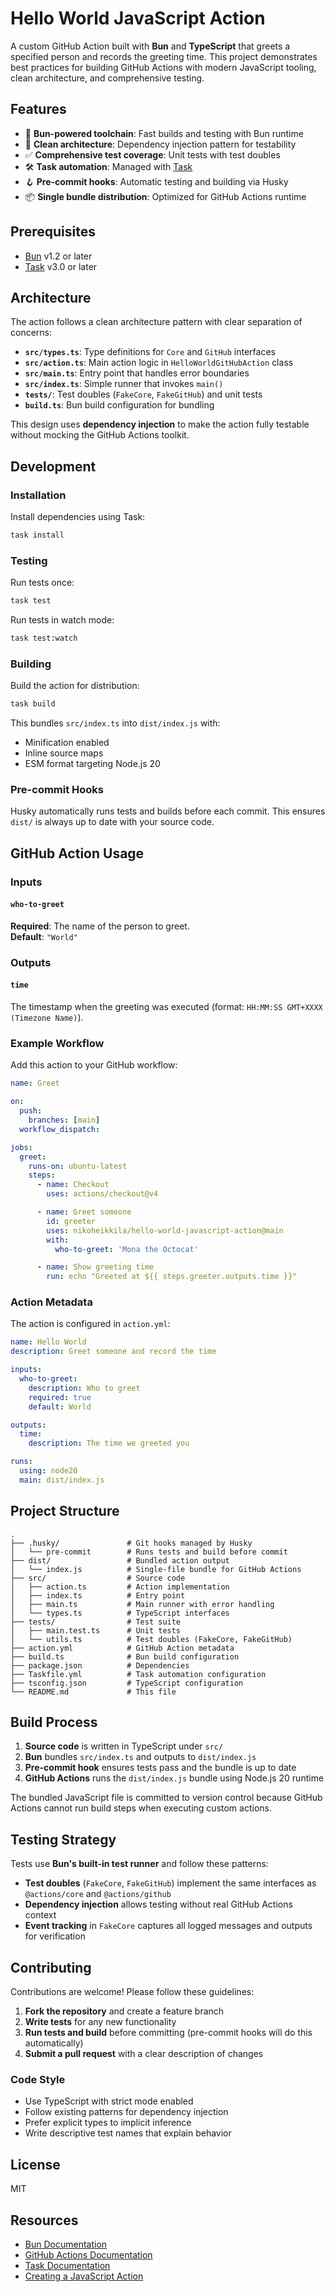 # Hello World JavaScript Action

A custom GitHub Action built with **Bun** and **TypeScript** that greets a specified person and records the greeting time. This project demonstrates best practices for building GitHub Actions with modern JavaScript tooling, clean architecture, and comprehensive testing.

## Features

- 🚀 **Bun-powered toolchain**: Fast builds and testing with Bun runtime
- 📐 **Clean architecture**: Dependency injection pattern for testability
- ✅ **Comprehensive test coverage**: Unit tests with test doubles
- 🛠️ **Task automation**: Managed with [Task](https://taskfile.dev)
- 🪝 **Pre-commit hooks**: Automatic testing and building via Husky
- 📦 **Single bundle distribution**: Optimized for GitHub Actions runtime

## Prerequisites

- [Bun](https://bun.sh/) v1.2 or later
- [Task](https://taskfile.dev/) v3.0 or later

## Architecture

The action follows a clean architecture pattern with clear separation of concerns:

- **`src/types.ts`**: Type definitions for `Core` and `GitHub` interfaces
- **`src/action.ts`**: Main action logic in `HelloWorldGitHubAction` class
- **`src/main.ts`**: Entry point that handles error boundaries
- **`src/index.ts`**: Simple runner that invokes `main()`
- **`tests/`**: Test doubles (`FakeCore`, `FakeGitHub`) and unit tests
- **`build.ts`**: Bun build configuration for bundling

This design uses **dependency injection** to make the action fully testable without mocking the GitHub Actions toolkit.

## Development

### Installation

Install dependencies using Task:

```sh
task install
```

### Testing

Run tests once:

```sh
task test
```

Run tests in watch mode:

```sh
task test:watch
```

### Building

Build the action for distribution:

```sh
task build
```

This bundles `src/index.ts` into `dist/index.js` with:
- Minification enabled
- Inline source maps
- ESM format targeting Node.js 20

### Pre-commit Hooks

Husky automatically runs tests and builds before each commit. This ensures `dist/` is always up to date with your source code.

## GitHub Action Usage

### Inputs

#### `who-to-greet`

**Required**: The name of the person to greet.  
**Default**: `"World"`

### Outputs

#### `time`

The timestamp when the greeting was executed (format: `HH:MM:SS GMT+XXXX (Timezone Name)`).

### Example Workflow

Add this action to your GitHub workflow:

```yaml
name: Greet

on:
  push:
    branches: [main]
  workflow_dispatch:

jobs:
  greet:
    runs-on: ubuntu-latest
    steps:
      - name: Checkout
        uses: actions/checkout@v4

      - name: Greet someone
        id: greeter
        uses: nikoheikkila/hello-world-javascript-action@main
        with:
          who-to-greet: 'Mona the Octocat'

      - name: Show greeting time
        run: echo "Greeted at ${{ steps.greeter.outputs.time }}"
```

### Action Metadata

The action is configured in `action.yml`:

```yaml
name: Hello World
description: Greet someone and record the time

inputs:
  who-to-greet:
    description: Who to greet
    required: true
    default: World

outputs:
  time:
    description: The time we greeted you

runs:
  using: node20
  main: dist/index.js
```

## Project Structure

```
.
├── .husky/               # Git hooks managed by Husky
│   └── pre-commit        # Runs tests and build before commit
├── dist/                 # Bundled action output
│   └── index.js          # Single-file bundle for GitHub Actions
├── src/                  # Source code
│   ├── action.ts         # Action implementation
│   ├── index.ts          # Entry point
│   ├── main.ts           # Main runner with error handling
│   └── types.ts          # TypeScript interfaces
├── tests/                # Test suite
│   ├── main.test.ts      # Unit tests
│   └── utils.ts          # Test doubles (FakeCore, FakeGitHub)
├── action.yml            # GitHub Action metadata
├── build.ts              # Bun build configuration
├── package.json          # Dependencies
├── Taskfile.yml          # Task automation configuration
├── tsconfig.json         # TypeScript configuration
└── README.md             # This file
```

## Build Process

1. **Source code** is written in TypeScript under `src/`
2. **Bun** bundles `src/index.ts` and outputs to `dist/index.js`
3. **Pre-commit hook** ensures tests pass and the bundle is up to date
4. **GitHub Actions** runs the `dist/index.js` bundle using Node.js 20 runtime

The bundled JavaScript file is committed to version control because GitHub Actions cannot run build steps when executing custom actions.

## Testing Strategy

Tests use **Bun's built-in test runner** and follow these patterns:

- **Test doubles** (`FakeCore`, `FakeGitHub`) implement the same interfaces as `@actions/core` and `@actions/github`
- **Dependency injection** allows testing without real GitHub Actions context
- **Event tracking** in `FakeCore` captures all logged messages and outputs for verification

## Contributing

Contributions are welcome! Please follow these guidelines:

1. **Fork the repository** and create a feature branch
2. **Write tests** for any new functionality
3. **Run tests and build** before committing (pre-commit hooks will do this automatically)
4. **Submit a pull request** with a clear description of changes

### Code Style

- Use TypeScript with strict mode enabled
- Follow existing patterns for dependency injection
- Prefer explicit types to implicit inference
- Write descriptive test names that explain behavior

## License

MIT

## Resources

- [Bun Documentation](https://bun.sh/docs)
- [GitHub Actions Documentation](https://docs.github.com/en/actions)
- [Task Documentation](https://taskfile.dev)
- [Creating a JavaScript Action](https://docs.github.com/en/actions/creating-actions/creating-a-javascript-action)
